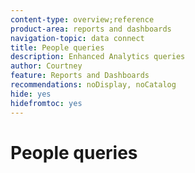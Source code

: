 ```yaml
---
content-type: overview;reference
product-area: reports and dashboards
navigation-topic: data connect
title: People queries
description: Enhanced Analytics queries
author: Courtney
feature: Reports and Dashboards
recommendations: noDisplay, noCatalog
hide: yes
hidefromtoc: yes
---
```


# People queries


